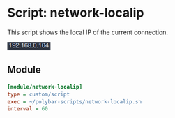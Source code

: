 # Script: network-localip

This script shows the local IP of the current connection.

![network-localip](screenshots/1.png)


## Module

```ini
[module/network-localip]
type = custom/script
exec = ~/polybar-scripts/network-localip.sh
interval = 60
```
